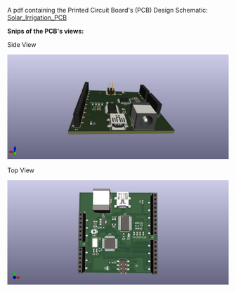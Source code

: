 A pdf containing the Printed Circuit Board's (PCB) Design Schematic:
[Solar_Irrigation_PCB](/Arduino_PCB_Design/Schematic_PDF/Arduino_PCB_Design.pdf)

**Snips of the PCB's views:**

Side View

<img src="/Arduino_PCB_Design/Images/Arduino_3D_Side.jpg" alt="Side View" width="900">

Top View

<img src="/Arduino_PCB_Design/Images/Arduino_3D_Top.jpg" alt="Top View" width="900">
